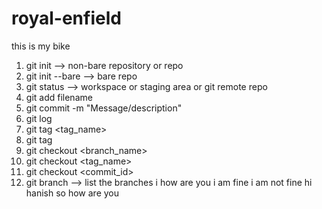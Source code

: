 # royal-enfield
this is my bike
1. git init --> non-bare repository or repo
2. git init --bare --> bare repo
3. git status --> workspace or staging area or git remote repo
4. git add filename
5. git commit -m "Message/description"
6. git log
7. git tag <tag_name>
8. git tag
9. git checkout <branch_name>
10. git checkout <tag_name>
11. git checkout <commit_id>
12. git branch --> list the branches
i how are you
i am fine
i am not fine
hi hanish
so how are you
